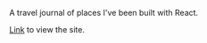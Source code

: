 A travel journal of places I've been built with React.

[Link](https://alex-hewitt-travel-log.netlify.app/) to view the site.
